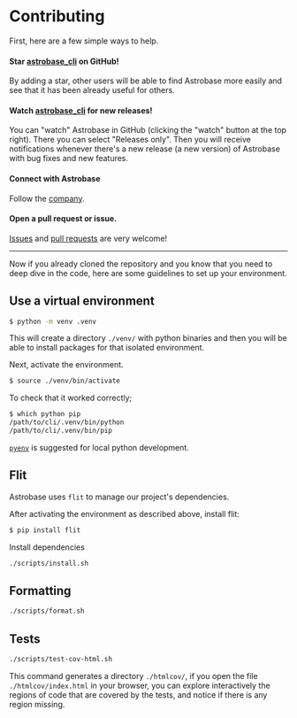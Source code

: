 # Contributing

First, here are a few simple ways to help.

#### Star [astrobase_cli](https://github.com/astrobase/cli) on GitHub!
By adding a star, other users will be able to find Astrobase more easily and see that it has been already useful for others.

#### Watch [astrobase_cli](https://github.com/astrobase/cli) for new releases!
You can "watch" Astrobase in GitHub (clicking the "watch" button at the top right). There you can select "Releases only". Then you will receive notifications whenever there's a new release (a new version) of Astrobase with bug fixes and new features.

#### Connect with Astrobase
Follow the [company](https://twitter.com/astrobasecloud).

#### Open a pull request or issue.

[Issues](https://github.com/astrobase/cli/issues/new/choose) and [pull requests](https://github.com/astrobase/cli/pulls) are very welcome!


---

Now if you already cloned the repository and you know that you need to deep dive in the code, here are some guidelines to set up your environment.


## Use a virtual environment

```sh
$ python -m venv .venv
```

This will create a directory `./venv/` with python binaries and then you will be able to install packages for that isolated environment.

Next, activate the environment.

```sh
$ source ./venv/bin/activate
```

To check that it worked correctly;

```sh
$ which python pip
/path/to/cli/.venv/bin/python
/path/to/cli/.venv/bin/pip
```

[`pyenv`](https://github.com/pyenv/pyenv) is suggested for local python development.

## Flit

Astrobase uses `flit` to manage our project's dependencies.

After activating the environment as described above, install flit:

```sh
$ pip install flit
```

Install dependencies

```sh
./scripts/install.sh
```

## Formatting

```sh
./scripts/format.sh
```

## Tests

```sh
./scripts/test-cov-html.sh
```

This command generates a directory `./htmlcov/`, if you open the file` ./htmlcov/index.html` in your browser, you can explore interactively the regions of code that are covered by the tests, and notice if there is any region missing.

